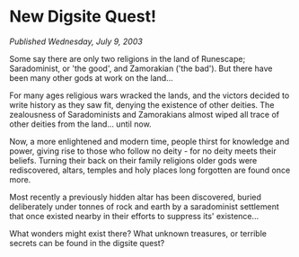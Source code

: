 # New Digsite Quest!
*Published Wednesday, July 9, 2003*

Some say there are only two religions in the land of Runescape; Saradominist, or 'the good', and Zamorakian ('the bad').
But there have been many other gods at work on the land...

For many ages religious wars wracked the lands, and the victors decided to write history as they saw fit, denying the existence of other deities. The zealousness of Saradominists and Zamorakians almost wiped all trace of other deities from the land... until now.

Now, a more enlightened and modern time, people thirst for knowledge and power, giving rise to those who follow no deity - for no deity meets their beliefs. Turning their back on their family religions older gods were rediscovered, altars, temples and holy places long forgotten are found once more.

Most recently a previously hidden altar has been discovered, buried deliberately under tonnes of rock and earth by a saradominist settlement that once existed nearby in their efforts to suppress its' existence...

What wonders might exist there? What unknown treasures, or terrible secrets can be found in the digsite quest?
